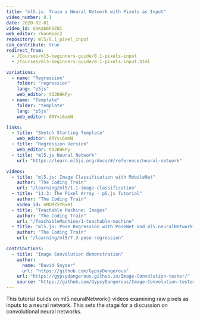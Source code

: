```yaml
---
title: "ml5.js: Train a Neural Network with Pixels as Input"
video_number: 8.1
date: 2020-02-01
video_id: UaKab6h9Z0I
web_editor: rkonHpec2
repository: ml5/8.1_pixel_input
can_contribute: true
redirect_from:
  - /Courses/ml5-beginners-guide/8.1-pixels-input
  - /Courses/ml5-beginners-guide/8.1-pixels-input.html

variations:
  - name: "Regression"
    folder: "regression"
    lang: "p5js"
    web_editor: tOJKHkPy-
  - name: "Template"
    folder: "template"
    lang: "p5js"
    web_editor: ARYvi6amN

links:
  - title: "Sketch Starting Template"
    web_editor: ARYvi6amN
  - title: "Regression Version"
    web_editor: tOJKHkPy-
  - title: "ml5.js Neural Network"
    url: "https://learn.ml5js.org/docs/#/reference/neural-network"

videos:
  - title: "ml5.js: Image Classification with MobileNet"
    author: "The Coding Train"
    url: "/learning/ml5/1.1-image-classification"
  - title: "11.3: The Pixel Array - p5.js Tutorial"
    author: "The Coding Train"
    video_id: nMUMZ5YRxHI
  - title: "Teachable Machine: Images"
    author: "The Coding Train"
    url: "/TeachableMachine/1-teachable-machine"
  - title: "ml5.js: Pose Regression with PoseNet and ml5.neuralNetwork()"
    author: "The Coding Train"
    url: "/learning/ml5/7.3-pose-regression"

contributions:
  - title: "Image Convolution demonstration"
    author:
      name: "David Snyder"
      url: "https://github.com/GypsyDangerous"
    url: "https://gypsydangerous.github.io/Image-Convolution-tester/"
    source: "https://github.com/GypsyDangerous/Image-Convolution-tester"
---
```


This tutorial builds on ml5.neuralNetwork() videos examining raw pixels as inputs to a neural network. This sets the stage for a discussion on convolutional neural networks.